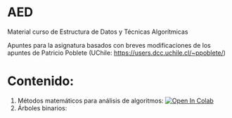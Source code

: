 # AED
Material curso de Estructura de Datos y Técnicas Algorítmicas

Apuntes para la asignatura basados con breves modificaciones de los apuntes de Patricio Poblete (UChile: https://users.dcc.uchile.cl/~ppoblete/)

# Contenido:
1. Métodos matemáticos para análisis de algoritmos: [![Open In Colab](https://colab.research.google.com/assets/colab-badge.svg)](https://colab.research.google.com/drive/1egSETpqlndZKJVXG7w08BUboPW5qIn7l?usp=sharing)
2. Árboles binarios: 
